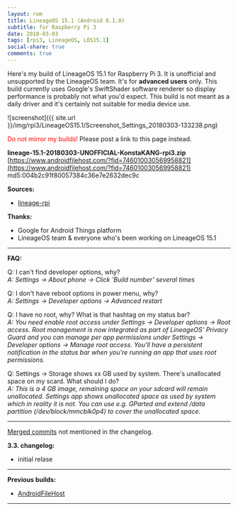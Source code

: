 ```yaml
---
layout: rom
title: LineageOS 15.1 (Android 8.1.0)
subtitle: for Raspberry Pi 3
date: 2018-03-03
tags: [rpi3, LineageOS, LOS15.1]
social-share: true
comments: true
---
```


Here's my build of LineageOS 15.1 for Raspberry Pi 3. It is unofficial and unsupported by the LineageOS team. It's for **advanced users** only. This build currently uses Google's SwiftShader software renderer so display performance is probably not what you'd expect. This build is not meant as a daily driver and it's certainly not suitable for media device use.

![screenshot]({{ site.url }}/img/rpi3/LineageOS15.1/Screenshot_Settings_20180303-133238.png)

<span style="color:#FF0000;">Do not mirror my builds!</span> Please post a link to this page instead.

**lineage-15.1-20180303-UNOFFICIAL-KonstaKANG-rpi3.zip**  
[https://www.androidfilehost.com/?fid=746010030569958821](https://www.androidfilehost.com/?fid=746010030569958821)  
md5:004b2c91f80057384c36e7e2632dec9c

**Sources:**

- [lineage-rpi](https://github.com/lineage-rpi)

**Thanks:**

- Google for Android Things platform
- LineageOS team & everyone who's been working on LineageOS 15.1

----

**FAQ:**

Q: I can't find developer options, why?  
*A: Settings -> About phone -> Click 'Build number' several times*

Q: I don't have reboot options in power menu, why?  
*A: Settings -> Developer options -> Advanced restart*

Q: I have no root, why? What is that hashtag on my status bar?  
*A: You need enable root access under Settings -> Developer options -> Root access. Root management is now integrated as part of LineageOS' Privacy Guard and you can manage per app permissions under Settings -> Developer options -> Manage root access. You'll have a persistent notification in the status bar when you're running an app that uses root permissions.*

Q: Settings -> Storage shows xx GB used by system. There's unallocated space on my scard. What should I do?  
*A: This is a 4 GB image, remaining space on your sdcard will remain unallocated. Settings app shows unallocated space as used by system which in reality it is not. You can use e.g. GParted and extend /data partition (/dev/block/mmcblk0p4) to cover the unallocated space.*

----

[Merged commits](https://review.lineageos.org/#/q/status:merged++branch:lineage-15.1+-project:%255E.*device.*+-project:%255E.*kernel.*,n,z) not mentioned in the changelog.

**3.3. changelog:**

- initial relase

----

**Previous builds:**

- [AndroidFileHost](https://www.androidfilehost.com/?w=files&flid=254102)

----
